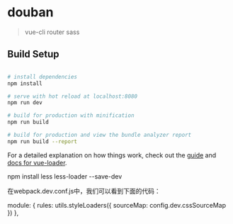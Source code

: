 # douban

> vue-cli  router  sass 

## Build Setup



``` bash

# install dependencies
npm install

# serve with hot reload at localhost:8080
npm run dev

# build for production with minification
npm run build

# build for production and view the bundle analyzer report
npm run build --report


```



For a detailed explanation on how things work, check out the [guide](http://vuejs-templates.github.io/webpack/) and [docs for vue-loader](http://vuejs.github.io/vue-loader).



<!-- 安装less -->


npm install less less-loader --save-dev


<!-- webpack中修改配置 -->
在webpack.dev.conf.js中，我们可以看到下面的代码：

 module: {
    rules: utils.styleLoaders({ sourceMap: config.dev.cssSourceMap })
  },

<!-- 修改那style状态 -->

<style scoped lang="less">

	

</style>



<!--  -->









